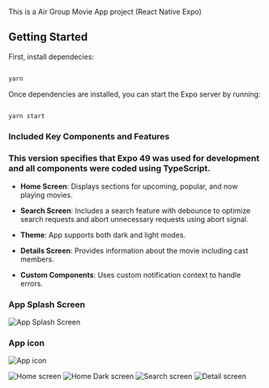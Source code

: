 This is a Air Group Movie App project (React Native Expo)

## Getting Started

First, install dependecies:

```bash

yarn 

```
Once dependencies are installed, you can start the Expo server by running:

```bash

yarn start

```


### Included Key Components and Features

### This version specifies that Expo 49 was used for development and all components were coded using TypeScript.

- **Home Screen**: Displays sections for upcoming, popular, and now playing movies.

- **Search Screen**: Includes a search feature with debounce to optimize search requests and abort unnecessary requests using abort signal.

- **Theme**: App supports both dark and light modes.

- **Details Screen**: Provides information about the movie including cast members.

- **Custom Components**: Uses custom notification context to handle errors.

 ### App Splash Screen
![App Splash Screen](src/assets/images/splash-main.png)

### App icon
![App icon](src/assets/images/icon.png)

![Home screen](src/assets/images/readme/home.jpeg)
![Home Dark screen](src/assets/images/readme/home-dark.jpeg)
![Search screen](src/assets/images/readme/search.jpeg)
![Detail screen](src/assets/images/readme/details.jpeg)





